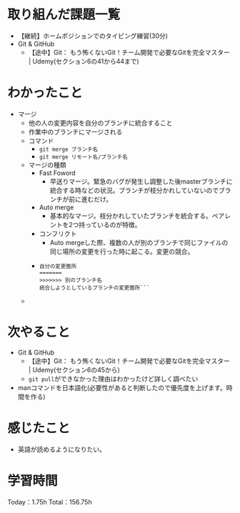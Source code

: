 # 取り組んだ課題一覧
- 【継続】ホームポジションでのタイピング練習(30分)
- Git & GitHub
	- 【途中】Git： もう怖くないGit！チーム開発で必要なGitを完全マスター | Udemy(セクション6の41から44まで)

# わかったこと
- マージ
	- 他の人の変更内容を自分のブランチに統合すること
	- 作業中のブランチにマージされる
	- コマンド
		- `git merge ブランチ名`
		- `git merge リモート名/ブランチ名`
  - マージの種類
	  - Fast Foword
	  	- 早送りマージ。緊急のバグが発生し調整した後masterブランチに統合する時などの状況。ブランチが枝分かれしていないのでブランチが前に進むだけ。
	  - Auto merge
	  	- 基本的なマージ。枝分かれしていたブランチを統合する。ペアレントを2つ持っているのが特徴。
  	- コンフリクト
   		- Auto mergeした際、複数の人が別のブランチで同じファイルの同じ場所の変更を行った時に起こる。変更の競合。
     - ```<<<<<<< HEAD
       自分の変更箇所
       =======
       >>>>>>> 別のブランチ名
       統合しようとしているブランチの変更箇所```
  - 

# 次やること
- Git & GitHub
	- 【途中】Git： もう怖くないGit！チーム開発で必要なGitを完全マスター | Udemy(セクション6の45から)
	- `git pull`ができなかった理由はわかったけど詳しく調べたい
- manコマンドを日本語化(必要性があると判断したので優先度を上げます。時間を作る)

# 感じたこと
- 英語が読めるようになりたい。

# 学習時間
Today：1.75h Total：156.75h
